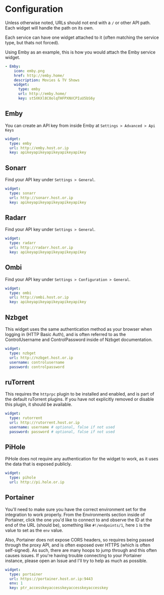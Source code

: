 # Configuration

Unless otherwise noted, URLs should not end with a `/` or other API path.  Each widget will handle the path on its own.

Each service can have one widget attached to it (often matching the service type, but thats not forced).

Using Emby as an example, this is how you would attach the Emby service widget.

```yaml
- Emby:
    icon: emby.png
    href: http://emby.home/
    description: Movies & TV Shows
    widget:
      type: emby
      url: http://emby.home/
      key: st5XKXl8C0olqTHFPXNVCPIuU5bS6y
```

## Emby

You can create an API key from inside Emby at `Settings > Advanced > Api Keys`

```yaml
widget:
  type: emby
  url: http://emby.host.or.ip
  key: apikeyapikeyapikeyapikeyapikey
```

## Sonarr

Find your API key under `Settings > General`.

```yaml
widget:
  type: sonarr
  url: http://sonarr.host.or.ip
  key: apikeyapikeyapikeyapikeyapikey
```

## Radarr

Find your API key under `Settings > General`.

```yaml
widget:
  type: radarr
  url: http://radarr.host.or.ip
  key: apikeyapikeyapikeyapikeyapikey
```

## Ombi

Find your API key under `Settings > Configuration > General`.

```yaml
widget:
  type: ombi
  url: http://ombi.host.or.ip
  key: apikeyapikeyapikeyapikeyapikey
```

## Nzbget

This widget uses the same authentication method as your browser when logging in (HTTP Basic Auth), and is often referred to as the ControlUsername and ControlPassword inside of Nzbget documentation.

```yaml
widget:
  type: nzbget
  url: http://nzbget.host.or.ip
  username: controlusername
  password: controlpassword
```

## ruTorrent

This requires the `httprpc` plugin to be installed and enabled, and is part of the default ruTorrent plugins.  If you have not explicitly removed or disable this plugin, it should be available.

```yaml
widget:
  type: rutorrent
  url: http://rutorrent.host.or.ip
  username: username # optional, false if not used
  password: password # optional, false if not used
```

## PiHole

PiHole does not require any authentication for the widget to work, as it uses the data that is exposed publicly.

```yaml
widget:
  type: pihole
  url: http://pi.hole.or.ip
```

## Portainer

You'll need to make sure you have the correct environment set for the integration to work properly. From the Environments section inside of Portainer, click the one you'd like to connect to and observe the ID at the end of the URL (should be), something like `#!/endpoints/1`, here `1` is the value to set as the `env` value.

Also, Portainer does not expose CORS headers, so requires being passed through the proxy API, and is often exposed over HTTPS (which is often self-signed).  As such, there are many hoops to jump through and this often causes issues.  If you're having trouble connecting to your Portainer instance, please open an Issue and I'll try to help as much as possible. 

```yaml
widget:
  type: portainer
  url: https://portainer.host.or.ip:9443
  env: 1
  key: ptr_accesskeyaccesskeyaccesskeyaccesskey
```